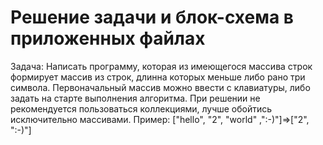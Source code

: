 # Решение задачи и блок-схема в приложенных файлах
Задача: Написать программу, которая из имеющегося массива строк формирует массив из строк, 
длинна которых меньше либо рано три символа. Первоначальный массив можно ввести с клавиатуры,
либо задать на старте выполнения алгоритма. При решении не рекомендуется пользоваться коллекциями, 
лучше обойтись исключительно массивами.
Пример: ["hello", "2", "world" ,":-)"]=>["2", ":-)"]

